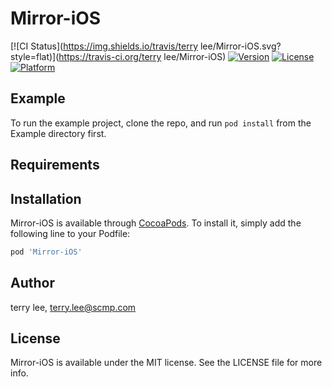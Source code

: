 # Mirror-iOS

[![CI Status](https://img.shields.io/travis/terry lee/Mirror-iOS.svg?style=flat)](https://travis-ci.org/terry lee/Mirror-iOS)
[![Version](https://img.shields.io/cocoapods/v/Mirror-iOS.svg?style=flat)](https://cocoapods.org/pods/Mirror-iOS)
[![License](https://img.shields.io/cocoapods/l/Mirror-iOS.svg?style=flat)](https://cocoapods.org/pods/Mirror-iOS)
[![Platform](https://img.shields.io/cocoapods/p/Mirror-iOS.svg?style=flat)](https://cocoapods.org/pods/Mirror-iOS)

## Example

To run the example project, clone the repo, and run `pod install` from the Example directory first.

## Requirements

## Installation

Mirror-iOS is available through [CocoaPods](https://cocoapods.org). To install
it, simply add the following line to your Podfile:

```ruby
pod 'Mirror-iOS'
```

## Author

terry lee, terry.lee@scmp.com

## License

Mirror-iOS is available under the MIT license. See the LICENSE file for more info.
